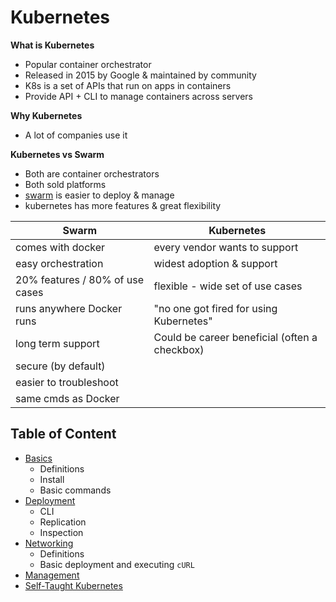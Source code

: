 # Kubernetes 
**What is Kubernetes**
* Popular container orchestrator
* Released in 2015 by Google & maintained by community 
* K8s is a set of APIs that run on apps in containers
* Provide API + CLI to manage containers across servers

**Why Kubernetes**
* A lot of companies use it 

**Kubernetes vs Swarm**
* Both are container orchestrators 
* Both sold platforms 
* [swarm](../Swarm/) is easier to deploy & manage 
* kubernetes has more features & great flexibility 

| Swarm | Kubernetes | 
| ------- | ------------------ |
| comes with docker | every vendor wants to support | 
| easy orchestration | widest adoption & support | 
| 20% features / 80% of use cases | flexible - wide set of use cases | 
| runs anywhere Docker runs | "no one got fired for using Kubernetes" |
| long term support | Could be career beneficial (often a checkbox) |
| secure (by default) || 
| easier to troubleshoot || 
| same cmds as Docker || 


## Table of Content
* [Basics](Kubernetes%20Basics.md)
  * Definitions
  * Install 
  * Basic commands
* [Deployment](Deployment.md)
  * CLI 
  * Replication
  * Inspection
* [Networking](Networking.md)
  * Definitions
  * Basic deployment and executing `cURL`
* [Management](Management.md)
* [Self-Taught Kubernetes](../../Kubernetes) 